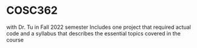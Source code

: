 # COSC362
with Dr. Tu in Fall 2022 semester
Includes one project that required actual code and a syllabus that describes the essential topics covered in the course
